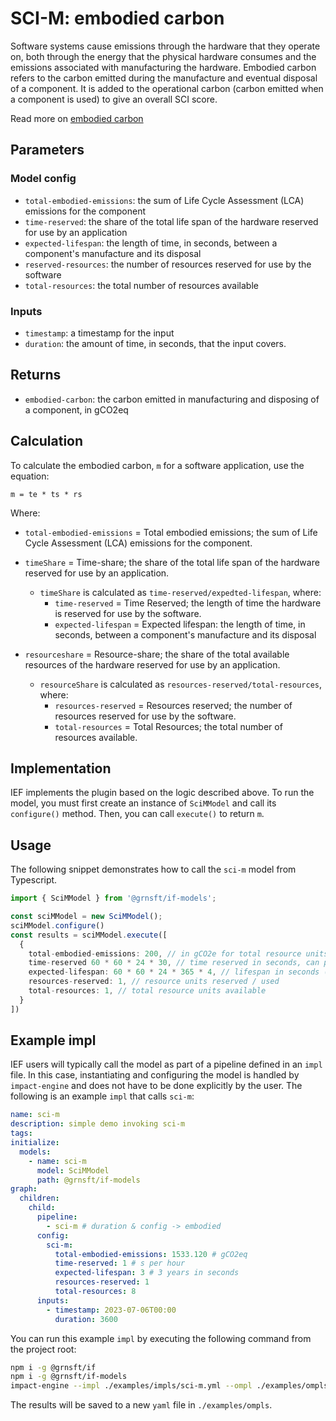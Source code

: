 # SCI-M: embodied carbon

Software systems cause emissions through the hardware that they operate on, both through the energy that the physical hardware consumes and the emissions associated with manufacturing the hardware. Embodied carbon refers to the carbon emitted during the manufacture and eventual disposal of a component. It is added to the operational carbon (carbon emitted when a component is used) to give an overall SCI score.

Read more on [embodied carbon](https://github.com/Green-Software-Foundation/sci/blob/main/Software_Carbon_Intensity/Software_Carbon_Intensity_Specification.md#embodied-emissions)

## Parameters

### Model config

- `total-embodied-emissions`: the sum of Life Cycle Assessment (LCA) emissions for the component
- `time-reserved`: the share of the total life span of the hardware reserved for use by an application
- `expected-lifespan`: the length of time, in seconds, between a component's manufacture and its disposal
- `reserved-resources`: the number of resources reserved for use by the software
- `total-resources`: the total number of resources available

### Inputs

- `timestamp`: a timestamp for the input
- `duration`: the amount of time, in seconds, that the input covers.

## Returns

- `embodied-carbon`: the carbon emitted in manufacturing and disposing of a component, in gCO2eq

## Calculation

To calculate the embodied carbon, `m` for a software application, use the equation:

```
m = te * ts * rs
```

Where:

- `total-embodied-emissions` = Total embodied emissions; the sum of Life Cycle Assessment (LCA) emissions for the component.

- `timeShare` = Time-share; the share of the total life span of the hardware reserved for use by an application.

  - `timeShare` is calculated as `time-reserved/expedted-lifespan`, where:
    - `time-reserved` = Time Reserved; the length of time the hardware is reserved for use by the software.
    - `expected-lifespan` = Expected lifespan: the length of time, in seconds, between a component's manufacture and its disposal

- `resourceshare` = Resource-share; the share of the total available resources of the hardware reserved for use by an application.
  - `resourceShare` is calculated as `resources-reserved/total-resources`, where:
    - `resources-reserved` = Resources reserved; the number of resources reserved for use by the software.
    - `total-resources` = Total Resources; the total number of resources available.

## Implementation

IEF implements the plugin based on the logic described above. To run the model, you must first create an instance of `SciMModel` and call its `configure()` method. Then, you can call `execute()` to return `m`.

## Usage

The following snippet demonstrates how to call the `sci-m` model from Typescript.

```typescript
import { SciMModel } from '@grnsft/if-models';

const sciMModel = new SciMModel();
sciMModel.configure()
const results = sciMModel.execute([
  {
    total-embodied-emissions: 200, // in gCO2e for total resource units
    time-reserved 60 * 60 * 24 * 30, // time reserved in seconds, can point to another field "duration"
    expected-lifespan: 60 * 60 * 24 * 365 * 4, // lifespan in seconds (4 years)
    resources-reserved: 1, // resource units reserved / used
    total-resources: 1, // total resource units available
  }
])
```

## Example impl

IEF users will typically call the model as part of a pipeline defined in an `impl` file. In this case, instantiating and configuring the model is handled by `impact-engine` and does not have to be done explicitly by the user. The following is an example `impl` that calls `sci-m`:

```yaml
name: sci-m
description: simple demo invoking sci-m
tags:
initialize:
  models:
    - name: sci-m
      model: SciMModel
      path: @grnsft/if-models
graph:
  children:
    child:
      pipeline:
        - sci-m # duration & config -> embodied
      config:
        sci-m:
          total-embodied-emissions: 1533.120 # gCO2eq
          time-reserved: 1 # s per hour
          expected-lifespan: 3 # 3 years in seconds
          resources-reserved: 1
          total-resources: 8
      inputs:
        - timestamp: 2023-07-06T00:00
          duration: 3600
```

You can run this example `impl` by executing the following command from the project root:

```sh
npm i -g @grnsft/if
npm i -g @grnsft/if-models
impact-engine --impl ./examples/impls/sci-m.yml --ompl ./examples/ompls/sci-m-test.yml
```

The results will be saved to a new `yaml` file in `./examples/ompls`.
